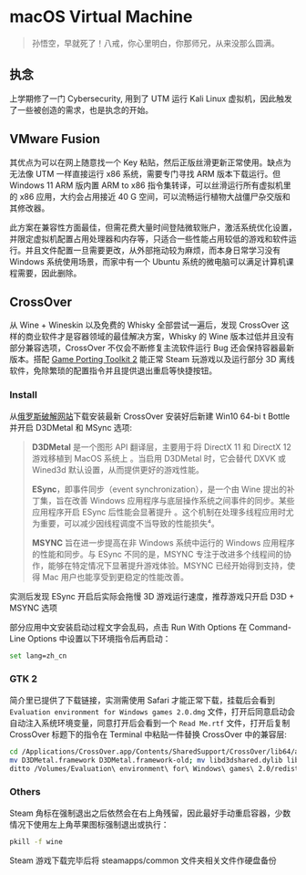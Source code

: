 # macOS Virtual Machine

> 孙悟空，早就死了！八戒，你心里明白，你那师兄，从来没那么圆满。

## 执念

上学期修了一门 Cybersecurity, 用到了 UTM 运行 Kali Linux 虚拟机，因此触发了一些被创造的需求，也是执念的开始。

## VMware Fusion

其优点为可以在网上随意找一个 Key 粘贴，然后正版丝滑更新正常使用。缺点为无法像 UTM 一样直接运行 x86 系统，需要专门寻找 ARM 版本下载运行。但 Windows 11 ARM 版内置 ARM to x86 指令集转译，可以丝滑运行所有虚拟机里的 x86 应用，大约会占用接近 40 G 空间，可以流畅运行植物大战僵尸杂交版和其修改器。

此方案在兼容性方面最佳，但需花费大量时间登陆微软账户，激活系统优化设置，并限定虚拟机配置占用处理器和内存等，只适合一些性能占用较低的游戏和软件运行。并且文件配置一旦需要更改，从外部拖动较为麻烦，而本身日常学习没有 Windows 系统使用场景，而家中有一个 Ubuntu 系统的微电脑可以满足计算机课程需要，因此删除。

## CrossOver

从 Wine + Wineskin 以及免费的 Whisky 全部尝试一遍后，发现 CrossOver 这样的商业软件才是容器领域的最佳解决方案，Whisky 的 Wine 版本过低并且没有部分兼容选项，CrossOver 不仅会不断修复主流软件运行 Bug 还会保持容器最新版本。搭配 [Game Porting Toolkit 2](https://developer.apple.com/games/game-porting-toolkit/) 能正常 Steam 玩游戏以及运行部分 3D 离线软件，免除繁琐的配置指令并且提供退出重启等快捷按钮。

### Install

从[俄罗斯破解网站](https://appstorrent.ru/185-crossover.html)下载安装最新 CrossOver 安装好后新建 Win10 64-bi t Bottle 并开启 D3DMetal 和 MSync 选项:

> **D3DMetal** 是一个图形 API 翻译层，主要用于将 DirectX 11 和 DirectX 12 游戏移植到 MacOS 系统上 。当启用 D3DMetal 时，它会替代 DXVK 或 Wined3d 默认设置，从而提供更好的游戏性能。
>
> 
>
> **ESync**，即事件同步（event synchronization），是一个由 Wine 提出的补丁集，旨在改善 Windows 应用程序与底层操作系统之间事件的同步。某些应用程序开启 ESync 后性能会显著提升 。这个机制在处理多线程应用时尤为重要，可以减少因线程调度不当导致的性能损失⁴。
>
> 
>
> **MSYNC** 旨在进一步提高在非 Windows 系统中运行的 Windows 应用程序的性能和同步。与 ESync 不同的是，MSYNC 专注于改进多个线程间的协作，能够在特定情况下显著提升游戏体验。MSYNC 已经开始得到支持，使得 Mac 用户也能享受到更稳定的性能改善。

实测后发现 ESync 开启后实际会拖慢 3D 游戏运行速度，推荐游戏只开启 D3D + MSYNC 选项

部分应用中文安装启动过程文字会乱码，点击 Run With Options 在 Command-Line Options 中设置以下环境指令后再启动：

```sh
set lang=zh_cn
```

### GTK 2

简介里已提供了下载链接，实测需使用 Safari 才能正常下载，挂载后会看到 `Evaluation environment for Windows games 2.0.dmg` 文件，打开后同意启动会自动注入系统环境变量，同意打开后会看到一个 `Read Me.rtf` 文件，打开后复制 CrossOver 标题下的指令在 Terminal 中粘贴一件替换 CrossOver 中的兼容层:

```sh
cd /Applications/CrossOver.app/Contents/SharedSupport/CrossOver/lib64/apple_gptk/external
mv D3DMetal.framework D3DMetal.framework-old; mv libd3dshared.dylib libd3dshared.dylib-old
ditto /Volumes/Evaluation\ environment\ for\ Windows\ games\ 2.0/redist/lib/external/ .
```

### Others

Steam 角标在强制退出之后依然会在右上角残留，因此最好手动重启容器，少数情况下使用左上角苹果图标强制退出或执行：

```sh
pkill -f wine
```

Steam 游戏下载完毕后将 steamapps/common 文件夹相关文件作硬盘备份


